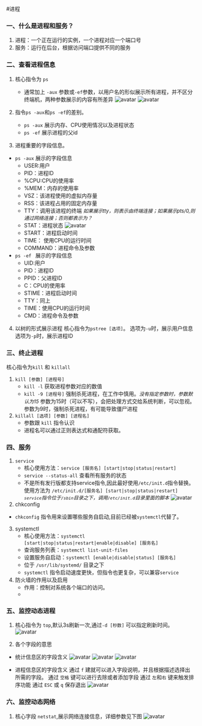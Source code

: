 #进程

### 一、什么是进程和服务？
1. 进程：一个正在运行的实例，一个进程对应一个端口号
2. 服务：运行在后台，根据访问端口提供不同的服务

### 二、查看进程信息
 1. 核心指令为 `ps`
    -  通常加上 `-aux` 参数或`-ef`参数，以用户名的形似展示所有进程，并不区分终端机，两种参数展示的内容有所差异
    ![avatar](/Linux/进程/ps_aux.png)
    ![avatar](/Linux/进程/ps_ef.png)

2. 指令`ps -aux`和`ps -ef`的差别。
   - `ps -aux` 展示内存、CPU使用情况以及进程状态
   - `ps -ef` 展示进程的父id

3. 进程重要的字段信息。
- `ps -aux` 展示的字段信息
   - USER:用户
   - PID：进程ID 
   - %CPU:CPU的使用率 
   - %MEM：内存的使用率    
   - VSZ：该进程使用的虚拟内存量   
   - RSS：该进程占用的固定内存量 
   - TTY：调用该进程的终端 *<font size=2>如果展示tty，则表示由终端连接；如果展示pts/0,则通过网络连接；否则都表示为？</font>*     
   - STAT：进程状态 
   ![avatar](/Linux/进程/状态码.png)
   - START：进程启动时间   
   - TIME： 使用CPU的运行时间
   - COMMAND：进程命令及参数
- `ps -ef ` 展示的字段信息
   - UID:用户          
   - PID：进程ID     
   - PPID：父进程ID   
   - C：CPU的使用率 
   - STIME：进程启动时间 
   - TTY：同上         
   - TIME：使用CPU的运行时间 
   - CMD：进程命令及参数

4. 以树的形式展示进程
   核心指令为`pstree [选项]`。
   选项为`-u`时，展示用户信息
   选项为`-p`时，展示进程ID

### 三、终止进程
核心指令为`kill` 和 `killall`
1. `kill [参数] [进程号]`
   - `kill -l` 获取进程参数对应的数值
   - `kill -9 [进程号]` 强制杀死进程，在工作中慎用。*<font size=2>没有指定参数时，参数默认为15</font>*
   参数为15时（可以不写），会把处理方式交给系统判断，可以忽视。
   参数为9时，强制杀死进程，有可能导致僵尸进程
2. `killall [选项] [参数] [进程名]`
   - 参数跟 `kill` 指令认识
   - 进程名可以通过正则表达式和通配符获取。

### 四、服务
1. `service` 
   - 核心使用方法：`service [服务名] [start|stop|status|restart]`
   - `service --status-all` 查看所有服务的状态
   - 不是所有发行版都支持service指令,因此最好使用`/etc/init.d`指令替换。使用方法为 `/etc/init.d/[服务名] [start|stop|status|restart]` *<font size=2>`service`指令位于`/sbin`目录之下，调用`/etc/init.d`目录里面的脚本</font>*
   ![avatar](/Linux/进程/开启服务.png)
2.  chkconfig
   - `chkconfig` 指令用来设置哪些服务自启动,目前已经被`systemctl`代替了。
3. systemctl
   - 核心使用方法：`systemctl [start|stop|status|restart|enable|disable] [服务名]`
   - 查询服务列表：`systemctl list-unit-files` 
   - 设置服务自启动：`systemctl [enable|disable|status] [服务名]`
   - 位于 `/usr/lib/systemd/` 目录之下 
   - `systemctl` 指令启动速度更快，但指令也更复杂，可以兼容`service`
4. 防火墙的作用以及启用
   - 作用：控制对系统各个端口的访问。
   - 
### 五、监控动态进程
1. 核心指令为 `top`,默认3s刷新一次,通过`-d [秒数]` 可以指定刷新时间。
![avatar](/Linux/进程/top.png)

2. 各个字段的意思
  - 统计信息区的字段含义
  ![avatar](/Linux/进程/统计信息区.png)
  ![avatar](/Linux/进程/统计信息区2.png)
  ![avatar](/Linux/进程/统计信息区3.png)
 
  - 进程信息区的字段含义
   通过 `f` 建就可以进入字段说明，并且根据描述选择出所需的字段。
   通过 `空格` 键可以进行去除或者添加字段 
   通过 `左`和`右` 键来触发排序功能
   通过 `ESC` 或 `q` 保存退出
   ![avatar](/Linux/进程/进程字段信息.png)

### 六、监控动态网络
   1. 核心字段 `netstat`,展示网络连接信息，详细参数见下图
   ![avatar](/Linux/进程/网络监控.png)

   